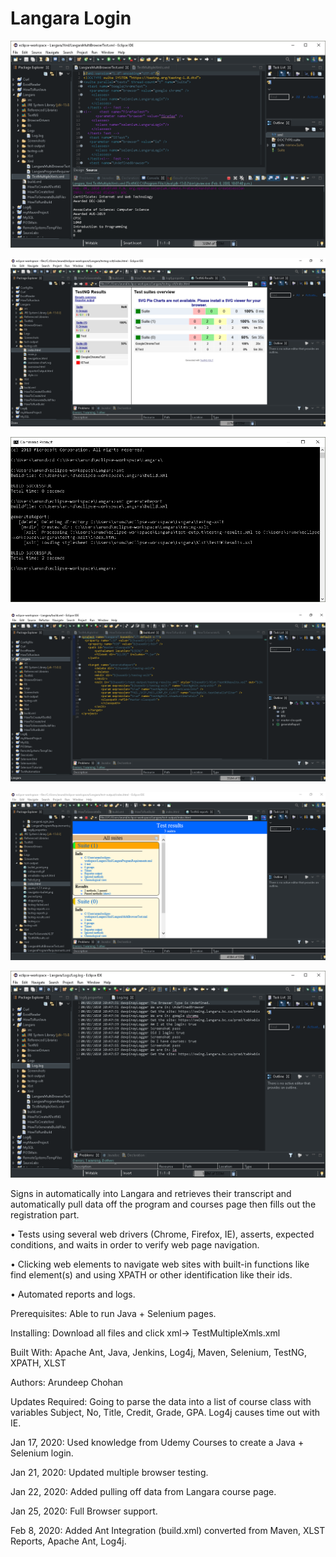 # Langara Login

![Screenshot](https://github.com/ArundeepChohan/Summary/blob/master/LangaraMultiBrowser.png)

![Screenshot](https://github.com/ArundeepChohan/Summary/blob/master/TestNGResults.png)

![Screenshot](https://github.com/ArundeepChohan/Summary/blob/master/BuildGenerate.png)

![Screenshot](https://github.com/ArundeepChohan/Summary/blob/master/LangaraSetup.png)

![Screenshot](https://github.com/ArundeepChohan/Summary/blob/master/XLSTReport.png)

![Screenshot](https://github.com/ArundeepChohan/Summary/blob/master/LangaraLog.png)

Signs in automatically into Langara and retrieves their transcript and automatically pull data off the program and courses page then fills out the registration part.

• Tests using several web drivers (Chrome, Firefox, IE), asserts, expected conditions, and waits in order to verify web page navigation. 

• Clicking web elements to navigate web sites with built-in functions like find element(s) and using XPATH or other identification like their ids.

• Automated reports and logs.

Prerequisites: Able to run Java + Selenium pages.

Installing: Download all files and click xml-> TestMultipleXmls.xml

Built With: Apache Ant, Java, Jenkins, Log4j, Maven, Selenium, TestNG, XPATH, XLST 

Authors: Arundeep Chohan

Updates Required:  Going to parse the data into a list of course class with variables Subject, No, Title, Credit, Grade, GPA.
Log4j causes time out with IE.

Jan 17, 2020: Used knowledge from Udemy Courses to create a Java + Selenium login.

Jan 21, 2020: Updated multiple browser testing.

Jan 22, 2020: Added pulling off data from Langara course page.

Jan 25, 2020: Full Browser support.

Feb 8, 2020: Added Ant Integration (build.xml) converted from Maven, XLST Reports, Apache Ant, Log4j.
